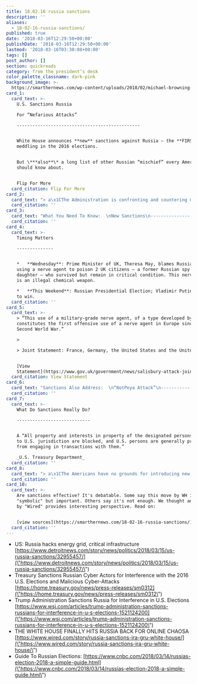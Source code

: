```yaml
---
title: 18.02.16 russia sanctions
description: ''
aliases:
  - 18-02-16-russia-sanctions/
published: true
date: '2018-03-16T12:29:50+00:00'
publishDate: '2018-03-16T12:29:50+00:00'
lastmod: '2018-03-16T03:30:08+00:00'
tags: []
post_author: []
section: quickreads
category: from the president’s desk
color_palette_classname: dark-pink
background_image: >-
  https://smarthernews.com/wp-content/uploads/2018/02/michael-browning-14091-360x360.jpg
card_1:
  card_text: >-
    U.S. Sanctions Russia  

    For “Nefarious Attacks”

    -----------------------------------------------


    White House announces **new** sanctions against Russia – the **FIRST** for
    meddling in the 2016 elections.


    But \***also**\* a long list of other Russian “mischief” every American
    should know about.


    Flip For More
  card_citation: Flip For More
card_2:
  card_text: "> a\x1CThe Administration is confronting and countering malign Russian cyber activity, including their attempted interference in U.S. elections, destructive cyber-attacks, and intrusions targeting critical infrastructure.a\x1D\n> \n> Treasury Secretary Steven Mnuchin, Press Release Mar. 15, 2018"
  card_citation: ''
card_3:
  card_text: "What You Need To Know:  \nNew Sanctions\n--------------------------------------\n\n**Who:** Targets 5 Russian “entities” & 19 Russian individuals.\n\n**Why:** Not only meddling in our elections but major cyber attacks targeting everything from American ground, water & sky a\x14 our power grid, manufacturing facilities, aviation systems & even our nuclear power plants."
  card_citation: ''
card_4:
  card_text: >-
    Timing Matters

    --------------


    *   **Wednesday**: Prime Minister of UK, Theresa May, blames Russia for
    using a nerve agent to poison 2 UK citizens – a former Russian spy & his
    daughter – who survived but remain in critical condition. This nerve agent
    is an illegal chemical weapon.

    *   **This Weekend**: Russian Presidential Election; Vladimir Putin expected
    to win.
  card_citation: ''
card_5:
  card_text: >-
    > “This use of a military-grade nerve agent, of a type developed by Russia,
    constitutes the first offensive use of a nerve agent in Europe since the
    Second World War.”

    > 

    > Joint Statement: France, Germany, the United States and the United Kingdom


    [View
    Statement](https://www.gov.uk/government/news/salisbury-attack-joint-statement-from-the-leaders-of-france-germany-the-united-states-and-the-united-kingdom)
  card_citation: View Statement
card_6:
  card_text: "Sanctions Also Address:  \n“NotPeya Attack”\n------------------------------------------\n\n*   WH: “mostA destructive & costly cyberattack in historya\x1D (happened in 2017)\n*   $$: Billions in damage worldwide.\n*   Disrupted shipping, trade & production of medicines.\n*   Several hospitals in U.S. unable toA create electronic records.\n*   Attributed to **Russia military**."
  card_citation: ''
card_7:
  card_text: >-
    What Do Sanctions Really Do?

    ----------------------------


    A “All property and interests in property of the designated persons subject
    to U.S. jurisdiction are blocked, and U.S. persons are generally prohibited
    from engaging in transactions with them.”  

    _U.S. Treasury Department_
  card_citation: ''
card_8:
  card_text: "> a\x1CThe Americans have no grounds for introducing new sanctions. We have moved to prepare our own measures in response.a\x1D\n> \n> Russian Deputy Foreign Minister Sergei Ryabkov, interview with Interfax News Agency quoted in Wall Street Journal, Mar 15, 2018"
  card_citation: ''
card_10:
  card_text: >-
    Are sanctions effective? It's debatable. Some say this move by WH is
    "symbolic" but important. Others say it's not enough. We thought an article
    by "Wired" provides interesting perspective. Read on:


    [view sources](https://smarthernews.com/18-02-16-russia-sanctions/)
  card_citation: ''
---
```

*   US: Russia hacks energy grid, critical infrastructure [https://www.detroitnews.com/story/news/politics/2018/03/15/us-russia-sanctions/32955457/](\"https://www.detroitnews.com/story/news/politics/2018/03/15/us-russia-sanctions/32955457/\")
*   Treasury Sanctions Russian Cyber Actors for Interference with the 2016 U.S. Elections and Malicious Cyber-Attacks [https://home.treasury.gov/news/press-releases/sm0312](\"https://home.treasury.gov/news/press-releases/sm0312\")
*   Trump Administration Sanctions Russia for Interference in U.S. Elections [https://www.wsj.com/articles/trump-administration-sanctions-russians-for-interference-in-u-s-elections-1521124200](\"https://www.wsj.com/articles/trump-administration-sanctions-russians-for-interference-in-u-s-elections-1521124200\")
*   THE WHITE HOUSE FINALLY HITS RUSSIA BACK FOR ONLINE CHAOSA [https://www.wired.com/story/russia-sanctions-ira-gru-white-house/](\"https://www.wired.com/story/russia-sanctions-ira-gru-white-house/\")
*   Guide To Russian Elections: [https://www.cnbc.com/2018/03/14/russias-election-2018-a-simple-guide.html](\"https://www.cnbc.com/2018/03/14/russias-election-2018-a-simple-guide.html\")
